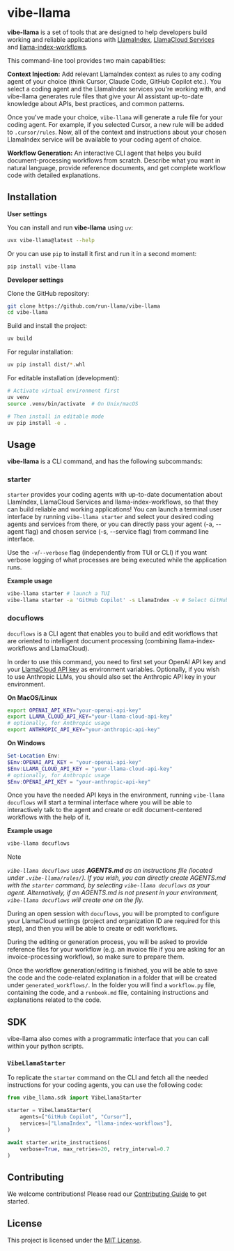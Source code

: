 # vibe-llama

**vibe-llama** is a set of tools that are designed to help developers build working and reliable applications with [LlamaIndex](https://github.com/run-llama/llama_index), [LlamaCloud Services](https://github.com/run-llama/llama_cloud_services) and [llama-index-workflows](https://github.com/run-llama/workflows-py).

This command-line tool provides two main capabilities:

**Context Injection:** Add relevant LlamaIndex context as rules to any coding agent of your choice (think Cursor, Claude Code, GitHub Copilot etc.). You select a coding agent and the LlamaIndex services you're working with, and vibe-llama generates rule files that give your AI assistant up-to-date knowledge about APIs, best practices, and common patterns.

Once you've made your choice, `vibe-llama` will generate a rule file for your coding agent. For example, if you selected Cursor, a new rule will be added to `.cursor/rules`. Now, all of the context and instructions about your chosen LlamaIndex service will be available to your coding agent of choice.

**Workflow Generation:** An interactive CLI agent that helps you build document-processing workflows from scratch. Describe what you want in natural language, provide reference documents, and get complete workflow code with detailed explanations.

## Installation

**User settings**

You can install and run **vibe-llama** using `uv`:

```bash
uvx vibe-llama@latest --help
```

Or you can use `pip` to install it first and run it in a second moment:

```bash
pip install vibe-llama
```

**Developer settings**

Clone the GitHub repository:

```bash
git clone https://github.com/run-llama/vibe-llama
cd vibe-llama
```

Build and install the project:

```bash
uv build
```

For regular installation:

```bash
uv pip install dist/*.whl
```

For editable installation (development):

```bash
# Activate virtual environment first
uv venv
source .venv/bin/activate  # On Unix/macOS

# Then install in editable mode
uv pip install -e .
```

## Usage

**vibe-llama** is a CLI command, and has the following subcommands:

### starter

`starter` provides your coding agents with up-to-date documentation about LlamIndex, LlamaCloud Services and llama-index-workflows, so that they can build reliable and working applications! You can launch a terminal user interface by running `vibe-llama starter` and select your desired coding agents and services from there, or you can directly pass your agent (-a, --agent flag) and chosen service (-s, --service flag) from command line interface.

Use the `-v`/`--verbose` flag (independently from TUI or CLI) if you want verbose logging of what processes are being executed while the application runs.

**Example usage**

```bash
vibe-llama starter # launch a TUI
vibe-llama starter -a 'GitHub Copilot' -s LlamaIndex -v # Select GitHub Copilot and LlamaIndex and enable verbose logging
```

### docuflows

`docuflows` is a CLI agent that enables you to build and edit workflows that are oriented to intelligent document processing (combining llama-index-workflows and LlamaCloud).

In order to use this command, you need to first set your OpenAI API key and your [LlamaCloud API key](https://cloud.llamaindex.ai) as environment variables. Optionally, if you wish to use Anthropic LLMs, you should also set the Anthropic API key in your environment.

**On MacOS/Linux**

```bash
export OPENAI_API_KEY="your-openai-api-key"
export LLAMA_CLOUD_API_KEY="your-llama-cloud-api-key"
# optionally, for Anthropic usage
export ANTHROPIC_API_KEY="your-anthropic-api-key"
```

**On Windows**

```powershell
Set-Location Env:
$Env:OPENAI_API_KEY = "your-openai-api-key"
$Env:LLAMA_CLOUD_API_KEY = "your-llama-cloud-api-key"
# optionally, for Anthropic usage
$Env:OPENAI_API_KEY = "your-anthropic-api-key"
```

Once you have the needed API keys in the environment, running `vibe-llama docuflows` will start a terminal interface where you will be able to interactively talk to the agent and create or edit document-centered workflows with the help of it.

**Example usage**

```bash
vibe-llama docuflows
```

> [!NOTE]
>
> _`vibe-llama docuflows` uses **AGENTS.md** as an instructions file (located under `.vibe-llama/rules/`). If you wish, you can directly create AGENTS.md with the `starter` command, by selecting `vibe-llama docuflows` as your agent. Alternatively, if an AGENTS.md is not present in your environment, `vibe-llama docuflows` will create one on the fly._

During an open session with `docuflows`, you will be prompted to configure your LlamaCloud settings (project and organization ID are required for this step), and then you will be able to create or edit workflows.

During the editing or generation process, you will be asked to provide reference files for your workflow (e.g. an invoice file if you are asking for an invoice-processing workflow), so make sure to prepare them.

Once the workflow generation/editing is finished, you will be able to save the code and the code-related explanation in a folder that will be created under `generated_workflows/`. In the folder you will find a `workflow.py` file, containing the code, and a `runbook.md` file, containing instructions and explanations related to the code.

## SDK

vibe-llama also comes with a programmatic interface that you can call within your python scripts.

### `VibeLlamaStarter`

To replicate the `starter` command on the CLI and fetch all the needed instructions for your coding agents, you can use the following code:

```python
from vibe_llama.sdk import VibeLlamaStarter

starter = VibeLlamaStarter(
    agents=["GitHub Copilot", "Cursor"],
    services=["LlamaIndex", "llama-index-workflows"],
)

await starter.write_instructions(
    verbose=True, max_retries=20, retry_interval=0.7
)
```

## Contributing

We welcome contributions! Please read our [Contributing Guide](CONTRIBUTING.md) to get started.

## License

This project is licensed under the [MIT License](./LICENSE).
